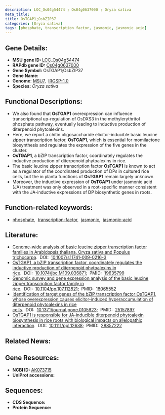 ```yaml
---
description: LOC_Os04g54474 ; Os04g0637000 ; Oryza sativa
meta_title:
title: OsTGAP1;OsbZIP37
categories: [Oryza sativa]
tags: [phosphate, transcription factor, jasmonic, jasmonic acid]
---
```


## Gene Details:
- **MSU gene ID:** [LOC_Os04g54474](http://rice.uga.edu/cgi-bin/ORF_infopage.cgi?orf=LOC_Os04g54474)  
- **RAPdb gene ID:** [Os04g0637000](https://rapdb.dna.affrc.go.jp/locus/?name=Os04g0637000)  
- **Gene Symbol:** OsTGAP1;OsbZIP37
- **Gene Name:**
- **Genome:**  [MSU7](http://rice.uga.edu/),&nbsp;&nbsp;[IRGSP-1.0](https://rapdb.dna.affrc.go.jp/download/irgsp1.html)
- **Species:** *Oryza sativa*

## Functional Descriptions:
   - We also found that **OsTGAP1** overexpression can influence transcriptional up-regulation of OsDXS3 in the methylerythritol phosphate pathway, eventually leading to inductive production of diterpenoid phytoalexins.
   - Here, we report a chitin oligosaccharide elicitor-inducible basic leucine zipper transcription factor, **OsTGAP1**, which is essential for momilactone biosynthesis and regulates the expression of the five genes in the cluster.
   - **OsTGAP1**, a bZIP transcription factor, coordinately regulates the inductive production of diterpenoid phytoalexins in rice.
   - The basic leucine zipper transcription factor **OsTGAP1** is known to act as a regulator of the coordinated production of DPs in cultured rice cells, but the in planta functions of **OsTGAP1** remain largely unknown.
   - Moreover, the inductive expression of **OsTGAP1** under jasmonic acid (JA) treatment was only observed in a root-specific manner consistent with the JA-inductive expressions of DP biosynthetic genes in roots.

## Function-related keywords:
   - [phosphate](/tags/phosphate/),&nbsp;&nbsp;[transcription-factor](/tags/transcription-factor/),&nbsp;&nbsp;[jasmonic](/tags/jasmonic/),&nbsp;&nbsp;[jasmonic-acid](/tags/jasmonic-acid/)

## Literature:
   - [Genome-wide analysis of basic leucine zipper transcription factor families in Arabidopsis thaliana, Oryza sativa and Populus trichocarpa](https://www.doi.org/10.1007/s11741-009-0216-3).&nbsp;&nbsp;DOI:&nbsp;&nbsp;[10.1007/s11741-009-0216-3](https://www.doi.org/10.1007/s11741-009-0216-3)
   - [OsTGAP1, a bZIP transcription factor, coordinately regulates the inductive production of diterpenoid phytoalexins in rice](https://www.doi.org/10.1074/jbc.M109.036871).&nbsp;&nbsp;DOI:&nbsp;&nbsp;[10.1074/jbc.M109.036871](https://www.doi.org/10.1074/jbc.M109.036871);&nbsp;&nbsp;PMID:&nbsp;&nbsp;[19635799](https://pubmed.ncbi.nlm.nih.gov/19635799/)
   - [Genomic survey and gene expression analysis of the basic leucine zipper transcription factor family in rice](https://www.doi.org/10.1104/pp.107.112821).&nbsp;&nbsp;DOI:&nbsp;&nbsp;[10.1104/pp.107.112821](https://www.doi.org/10.1104/pp.107.112821);&nbsp;&nbsp;PMID:&nbsp;&nbsp;[18065552](https://pubmed.ncbi.nlm.nih.gov/18065552/)
   - [Identification of target genes of the bZIP transcription factor OsTGAP1, whose overexpression causes elicitor-induced hyperaccumulation of diterpenoid phytoalexins in rice cells](https://www.doi.org/10.1371/journal.pone.0105823).&nbsp;&nbsp;DOI:&nbsp;&nbsp;[10.1371/journal.pone.0105823](https://www.doi.org/10.1371/journal.pone.0105823);&nbsp;&nbsp;PMID:&nbsp;&nbsp;[25157897](https://pubmed.ncbi.nlm.nih.gov/25157897/)
   - [OsTGAP1 is responsible for JA-inducible diterpenoid phytoalexin biosynthesis in rice roots with biological impacts on allelopathic interaction](https://www.doi.org/10.1111/ppl.12638).&nbsp;&nbsp;DOI:&nbsp;&nbsp;[10.1111/ppl.12638](https://www.doi.org/10.1111/ppl.12638);&nbsp;&nbsp;PMID:&nbsp;&nbsp;[28857222](https://pubmed.ncbi.nlm.nih.gov/28857222/)

## Related News:

## Gene Resources:
- **NCBI ID:**  [AK073715](http://www.ncbi.nlm.nih.gov/nuccore/AK073715)
- **UniProt accessions:** [](https://www.uniprot.org/uniprotkb//entry)

## Sequences:
- **CDS Sequence:**
- **Protein Sequence:**
